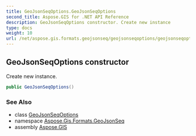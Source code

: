 ```yaml
---
title: GeoJsonSeqOptions.GeoJsonSeqOptions
second_title: Aspose.GIS for .NET API Reference
description: GeoJsonSeqOptions constructor. Create new instance
type: docs
weight: 10
url: /net/aspose.gis.formats.geojsonseq/geojsonseqoptions/geojsonseqoptions/
---
```

## GeoJsonSeqOptions constructor

Create new instance.

```csharp
public GeoJsonSeqOptions()
```

### See Also

* class [GeoJsonSeqOptions](../)
* namespace [Aspose.Gis.Formats.GeoJsonSeq](../../geojsonseqoptions/)
* assembly [Aspose.GIS](../../../)



